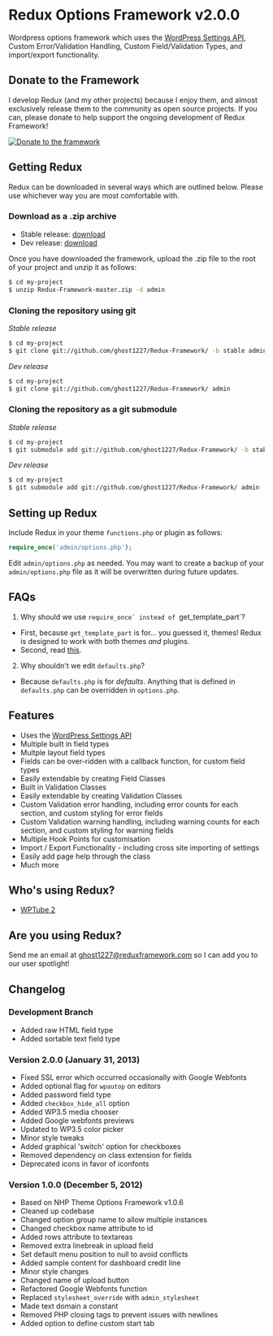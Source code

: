 # Redux Options Framework v2.0.0 #

Wordpress options framework which uses the [WordPress Settings API](http://codex.wordpress.org/Settings_API "WordPress Settings API"), Custom Error/Validation Handling, Custom Field/Validation Types, and import/export functionality.

## Donate to the Framework ##

I develop Redux (and my other projects) because I enjoy them, and almost exclusively release them to the community as open source projects. If you can, please donate to help support the ongoing development of Redux Framework!

[![Donate to the framework](https://www.paypalobjects.com/en_US/i/btn/btn_donateCC_LG.gif "Donate to the framework")](https://www.paypal.com/cgi-bin/webscr?cmd=_s-xclick&hosted_button_id=QQJDSRRZVKRGU)

## Getting Redux ##

Redux can be downloaded in several ways which are outlined below. Please use whichever way you are most comfortable with.

### Download as a .zip archive ###

* Stable release: [download](https://github.com/ghost1227/Redux-Framework/archive/stable.zip) 
* Dev release: [download](https://github.com/ghost1227/Redux-Framework/archive/master.zip)

Once you have downloaded the framework, upload the .zip file to the root of your project and unzip it as follows:

```bash
$ cd my-project
$ unzip Redux-Framework-master.zip -d admin
```

### Cloning the repository using git ###

*Stable release*
```bash
$ cd my-project
$ git clone git://github.com/ghost1227/Redux-Framework/ -b stable admin
```

*Dev release*
```bash
$ cd my-project
$ git clone git://github.com/ghost1227/Redux-Framework/ admin
```

### Cloning the repository as a git submodule ###

*Stable release*
```bash
$ cd my-project
$ git submodule add git://github.com/ghost1227/Redux-Framework/ -b stable admin
```

*Dev release*
```bash
$ cd my-project
$ git submodule add git://github.com/ghost1227/Redux-Framework/ admin
```

## Setting up Redux ##

Include Redux in your theme ```functions.php``` or plugin as follows:

```php
require_once('admin/options.php');
```

Edit ```admin/options.php``` as needed. You may want to create a backup of your ```admin/options.php``` file as it will be overwritten during future updates.

## FAQs ##

1. Why should we use ```require_once` instead of ```get_template_part`?
 * First, because ```get_template_part``` is for... you guessed it, themes! Redux is designed to work with both themes *and* plugins.
 * Second, read [this](http://kovshenin.com/2013/get_template_part/).
2. Why shouldn't we edit ```defaults.php```?
 * Because ```defaults.php``` is for *defaults*. Anything that is defined in ```defaults.php``` can be overridden in ```options.php```.

## Features ##

* Uses the [WordPress Settings API](http://codex.wordpress.org/Settings_API "WordPress Settings API")
* Multiple built in field types
* Multple layout field types
* Fields can be over-ridden with a callback function, for custom field types
* Easily extendable by creating Field Classes
* Built in Validation Classes
* Easily extendable by creating Validation Classes
* Custom Validation error handling, including error counts for each section, and custom styling for error fields
* Custom Validation warning handling, including warning counts for each section, and custom styling for warning fields
* Multiple Hook Points for customisation
* Import / Export Functionality - including cross site importing of settings
* Easily add page help through the class
* Much more

## Who's using Redux? ##

* [WPTube 2](http://wptube.jrwebstudio.com/)

## Are you using Redux? ##

Send me an email at ghost1227@reduxframework.com so I can add you to our user spotlight!

## Changelog ##

### Development Branch ###

* Added raw HTML field type
* Added sortable text field type

### Version 2.0.0 (January 31, 2013) ###

* Fixed SSL error which occurred occasionally with Google Webfonts 
* Added optional flag for ```wpautop``` on editors
* Added password field type
* Added ```checkbox_hide_all``` option
* Added WP3.5 media chooser
* Added Google webfonts previews
* Updated to WP3.5 color picker
* Minor style tweaks
* Added graphical 'switch' option for checkboxes
* Removed dependency on class extension for fields
* Deprecated icons in favor of iconfonts

### Version 1.0.0 (December 5, 2012) ###

* Based on NHP Theme Options Framework v1.0.6
* Cleaned up codebase
* Changed option group name to allow multiple instances
* Changed checkbox name attribute to id
* Added rows attribute to textareas
* Removed extra linebreak in upload field
* Set default menu position to null to avoid conflicts
* Added sample content for dashboard credit line
* Minor style changes
* Changed name of upload button
* Refactored Google Webfonts function
* Replaced ```stylesheet_override``` with ```admin_stylesheet```
* Made text domain a constant
* Removed PHP closing tags to prevent issues with newlines
* Added option to define custom start tab
